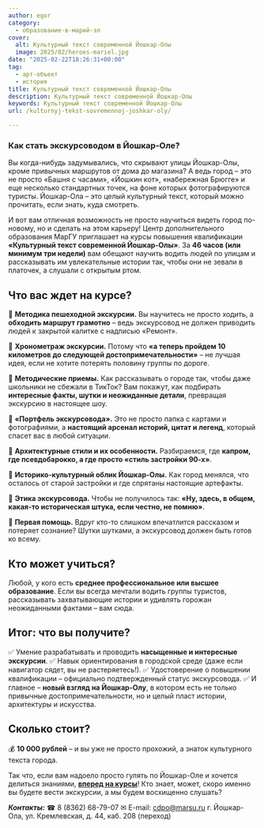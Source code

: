 ```yaml
---
author: egor
category:
  - образование-в-марий-эл
cover:
  alt: Культурный текст современной Йошкар-Олы
  image: 2025/02/heroes-mariel.jpg
date: "2025-02-22T18:26:31+00:00"
tag:
  - арт-объект
  - история
title: Культурный текст современной Йошкар-Олы
description: Культурный текст современной Йошкар-Олы
keywords: Культурный текст современной Йошкар-Олы
url: /kulturnyj-tekst-sovremennoj-joshkar-oly/

---
```

### **Как стать экскурсоводом в Йошкар-Оле?**

Вы когда-нибудь задумывались, что скрывают улицы Йошкар-Олы, кроме привычных маршрутов от дома до магазина? А ведь город – это не просто «Башня с часами», «Йошкин кот», «набережная Брюгге» и еще несколько стандартных точек, на фоне которых фотографируются туристы. Йошкар-Ола – это целый культурный текст, который можно прочитать, если знать, куда смотреть.

И вот вам отличная возможность не просто научиться видеть город по-новому, но и сделать на этом карьеру! Центр дополнительного образования МарГУ приглашает на курсы повышения квалификации **«Культурный текст современной Йошкар-Олы»**. За **46 часов (или минимум три недели)** вам обещают научить водить людей по улицам и рассказывать им увлекательные истории так, чтобы они не зевали в платочек, а слушали с открытым ртом.

## **Что вас ждет на курсе?**

📍 **Методика пешеходной экскурсии.** Вы научитесь не просто ходить, а **обходить маршрут грамотно** – ведь экскурсовод не должен приводить людей к закрытой калитке с надписью «Ремонт».

📍 **Хронометраж экскурсии.** Потому что **«а теперь пройдем 10 километров до следующей достопримечательности»** – не лучшая идея, если не хотите потерять половину группы по дороге.

📍 **Методические приемы.** Как рассказывать о городе так, чтобы даже школьники не сбежали в ТикТок? Вам покажут, как подбирать **интересные факты, шутки и неожиданные детали**, превращая экскурсию в настоящее шоу.

📍 **«Портфель экскурсовода».** Это не просто папка с картами и фотографиями, а **настоящий арсенал историй, цитат и легенд**, который спасет вас в любой ситуации.

📍 **Архитектурные стили и их особенности.** Разбираемся, где **капром, где псевдобарокко, а где просто «стиль застройки 90-х»**.

📍 **Историко-культурный облик Йошкар-Олы.** Как город менялся, что осталось от старой застройки и где спрятаны настоящие артефакты.

📍 **Этика экскурсовода.** Чтобы не получилось так: **«Ну, здесь, в общем, какая-то историческая штука, если честно, не помню»**.

📍 **Первая помощь.** Вдруг кто-то слишком впечатлится рассказом и потеряет сознание? Шутки шутками, а экскурсовод должен быть готов ко всему.

## **Кто может учиться?**

Любой, у кого есть **среднее профессиональное или высшее образование**. Если вы всегда мечтали водить группы туристов, рассказывать захватывающие истории и удивлять горожан неожиданными фактами – вам сюда.

## **Итог: что вы получите?**

✅ Умение разрабатывать и проводить **насыщенные и интересные экскурсии**.
✅ Навык ориентирования в городской среде (даже если навигатор сядет, вы не растеряетесь!).
✅ Удостоверение о повышении квалификации – официально подтвержденный статус экскурсовода.
✅ И главное – **новый взгляд на Йошкар-Олу**, в котором есть не только привычные достопримечательности, но и целый пласт истории, архитектуры и искусства.

## **Сколько стоит?**

💰 **10 000 рублей** – и вы уже не просто прохожий, а знаток культурного текста города.

Так что, если вам надоело просто гулять по Йошкар-Оле и хочется делиться знаниями, [**вперед на курсы**](https://cdo.marsu.ru/services/povyshenie-kvalifikatsii/kulturnyy-tekst-sovremennoy-yoshkar-oly-metodika-provedeniya-peshekhodnoy-ekskursii-po-sovremennym-d/)! Кто знает, может, скоро именно вы будете вести экскурсии, а мы будем восхищенно слушать?

**_Контакты:_**
☎ 8 (8362) 68-79-07
✉ E-mail: [cdpo@marsu.ru](mailto:cdpo@marsu.ru)
г. Йошкар-Ола, ул. Кремлевская, д. 44, каб. 208 (переход)
